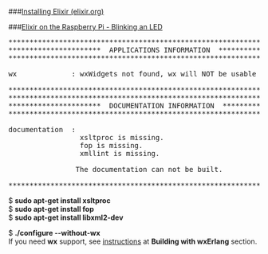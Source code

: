 ###[Installing Elixir (elixir.org)](http://elixir-lang.org/install.html)

###[Elixir on the Raspberry Pi - Blinking an LED](https://wtfleming.github.io/2015/12/10/embedded-elixir-raspberry-pi/)

<pre>
*********************************************************************
**********************  APPLICATIONS INFORMATION  *******************
*********************************************************************

wx             : wxWidgets not found, wx will NOT be usable

*********************************************************************
*********************************************************************
**********************  DOCUMENTATION INFORMATION  ******************
*********************************************************************

documentation  : 
                 xsltproc is missing.
                 fop is missing.
                 xmllint is missing.

                The documentation can not be built.

*********************************************************************
</pre>

$ <b>sudo apt-get install xsltproc</b>   
$ <b>sudo apt-get install fop</b>    
$ <b>sudo apt-get install libxml2-dev</b>


$ <b>./configure --without-wx</b>    
If you need **wx** support, see [instructions](http://www.erlang.org/doc/installation_guide/INSTALL.html) at **Building with wxErlang** section.
 
